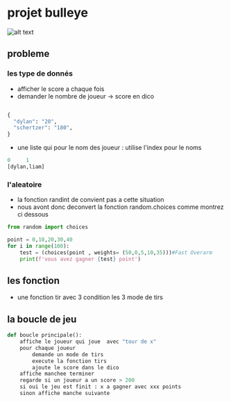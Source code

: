 # projet bulleye

![alt text]([https://img.freepik.com/premium-vector/letter-b-bullseye-logo-vector-template_138551-150.jpg?w=740](https://img.freepik.com/free-vector/hand-holding-dart-close-target-person-with-idea-goal-aim-flat-vector-illustration-motivation-marketing-challenge-success-concept-banner-website-design-landing-web-page_74855-26010.jpg?w=996&t=st=1663182662~exp=1663183262~hmac=16e9fcd78caec319f132ca8085c2a059950a579e0ab4823eed64cf4e06a9caf6))

## probleme

### les type de donnés

- afficher le score a chaque fois
- demander le nombre de joueur -> score en dico

```python

{
  "dylan": "20",
  "schertzer": "180",
}
```

- une liste qui pour le nom des joueur : utilise l'index pour le noms

```python
0     1
[dylan,liam]
```

### l'aleatoire

- la fonction randint de convient pas a cette situation
- nous avont donc deconvert la fonction random.choices
comme montrez ci dessous

```python
from random import choices

point = 0,10,20,30,40
for i in range(100):
    test = (choices(point , weights= (50,0,5,10,35)))#Fast Overarm 
    print(f'vous avez gagner {test} point')

```

## les fonction

- une fonction tir
avec 3 condition
les 3 mode de tirs

## la boucle de jeu

```python
def boucle principale():
    affiche le joueur qui joue  avec "tour de x"
    pour chaque joueur
        demande un mode de tirs
        execute la fonction tirs
        ajoute le score dans le dico
    affiche manchee terminer
    regarde si un joueur a un score > 200
    si oui le jeu est finit : x a gagner avec xxx points
    sinon affiche manche suivante
```
